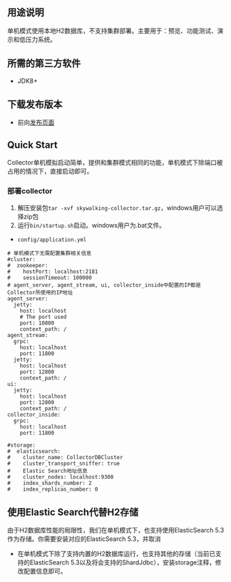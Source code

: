 ## 用途说明
单机模式使用本地H2数据库，不支持集群部署。主要用于：预览、功能测试、演示和低压力系统。

## 所需的第三方软件
- JDK8+

## 下载发布版本
- 前向[发布页面](https://github.com/OpenSkywalking/skywalking/releases)

## Quick Start
Collector单机模拟启动简单，提供和集群模式相同的功能，单机模式下除端口被占用的情况下，直接启动即可。

### 部署collector
1. 解压安装包`tar -xvf skywalking-collector.tar.gz`，windows用户可以选择zip包
1. 运行`bin/startup.sh`启动。windows用户为.bat文件。

- `config/application.yml`
```
# 单机模式下无需配置集群相关信息
#cluster:
#  zookeeper:
#    hostPort: localhost:2181
#    sessionTimeout: 100000
# agent_server, agent_stream, ui, collector_inside中配置的IP都是Collector所使用的IP地址
agent_server:
  jetty:
    host: localhost
    # The port used
    port: 10800
    context_path: /
agent_stream:
  grpc:
    host: localhost
    port: 11800
  jetty:
    host: localhost
    port: 12800
    context_path: /
ui:
  jetty:
    host: localhost
    port: 12800
    context_path: /
collector_inside:
  grpc:
    host: localhost
    port: 11800

#storage:
#  elasticsearch:
#    cluster_name: CollectorDBCluster
#    cluster_transport_sniffer: true
#    Elastic Search地址信息
#    cluster_nodes: localhost:9300
#    index_shards_number: 2
#    index_replicas_number: 0
```

## 使用Elastic Search代替H2存储
由于H2数据库性能的局限性，我们在单机模式下，也支持使用ElasticSearch 5.3作为存储。你需要安装对应的ElasticSearch 5.3，并取消
- 在单机模式下除了支持内置的H2数据库运行，也支持其他的存储（当前已支持的ElasticSearch 5.3以及将会支持的ShardJdbc），安装storage注释，修改配置信息即可。
